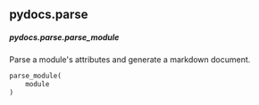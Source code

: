 ## pydocs.parse


##### pydocs.parse.parse_module

Parse a module's attributes and generate a markdown document.

```py
parse_module(
    module
)
```
